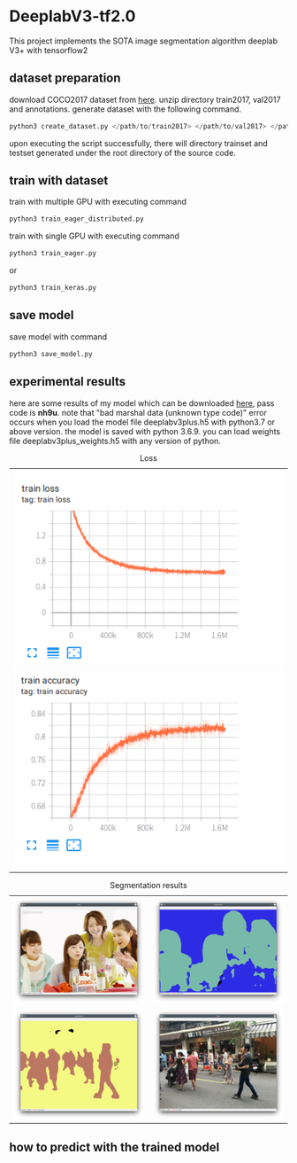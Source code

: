 # DeeplabV3-tf2.0
This project implements the SOTA image segmentation algorithm deeplab V3+ with tensorflow2

## dataset preparation

download COCO2017 dataset from [here](https://cocodataset.org/). unzip directory train2017, val2017 and annotations. generate dataset with the following command.

```python
python3 create_dataset.py </path/to/train2017> </path/to/val2017> </path/to/annotations>
```

upon executing the script successfully, there will directory trainset and testset generated under the root directory of the source code.

## train with dataset

train with multiple GPU with executing command

```python
python3 train_eager_distributed.py
```

train with single GPU with executing command

```python
python3 train_eager.py
```

or 

```python
python3 train_keras.py
```

## save model

save model with command

```python
python3 save_model.py
```

## experimental results

here are some results of my model which can be downloaded [here](https://pan.baidu.com/s/1qa7hHPr77syvP2wdbOMdrQ), pass code is **nh9u**. note that "bad marshal data (unknown type code)" error occurs when you load the model file deeplabv3plus.h5 with python3.7 or above version. the model is saved with python 3.6.9. you can load weights file deeplabv3plus_weights.h5 with any version of python.

<p align="center">
  <table>
    <caption>Loss</caption>
    <tr><td><img src="imgs/loss.png" alt="train loss" width="800" /></td></tr>
    <tr><td><img src="imgs/accuracy.png" alt="train accuracy" width="800"></td></tr>
  </table>
</p>
<p align="center">
  <table>
    <caption>Segmentation results</caption>
    <tr>
      <td><img src="imgs/img1.png" width="400" /></td>
      <td><img src="imgs/seg1.png" width="400" /></td>
    </tr>
    <tr>
      <td><img src="imgs/img2.png" width="400" /></td>
      <td><img src="imgs/seg2.png" width="400" /></td>
    </tr>
  </table>
</p>

## how to predict with the trained model

